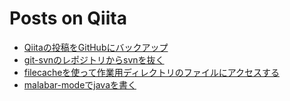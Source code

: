 Posts on Qiita
=====

* [Qiitaの投稿をGitHubにバックアップ](http://qiita.com/items/4e436d6fcf7e1c7856bb "see on Qiita")
* [git-svnのレポジトリからsvnを抜く](http://qiita.com/items/56c57d12566cffa9e3fe "see on Qiita")
* [filecacheを使って作業用ディレクトリのファイルにアクセスする](http://qiita.com/items/7c0010bcf1c8e89aba6f "see on Qiita")
* [malabar-modeでjavaを書く](http://qiita.com/items/389430db19561307d037 "see on Qiita")

